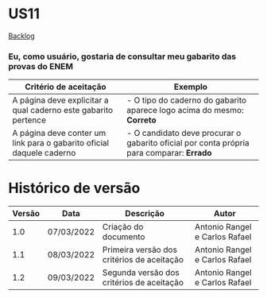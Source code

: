 # US11

[Backlog](../backlog.md)

### Eu, como usuário, gostaria de consultar meu gabarito das provas do ENEM

| Critério de aceitação                                                | Exemplo                                                                                    |
| -------------------------------------------------------------------- | ------------------------------------------------------------------------------------------ |
| A página deve explicitar a qual caderno este gabarito pertence       | - O tipo do caderno do gabarito aparece logo acima do mesmo: **Correto**                   |
| A página deve conter um link para o gabarito oficial daquele caderno | - O candidato deve procurar o gabarito oficial por conta própria para comparar: **Errado** |

# Histórico de versão

| Versão | Data       | Descrição                                  | Autor                          |
| ------ | ---------- | ------------------------------------------ | ------------------------------ |
| 1.0    | 07/03/2022 | Criação do documento                       | Antonio Rangel e Carlos Rafael |
| 1.1    | 08/03/2022 | Primeira versão dos critérios de aceitação | Antonio Rangel e Carlos Rafael |
| 1.2    | 09/03/2022 | Segunda versão dos critérios de aceitação  | Antonio Rangel e Carlos Rafael |
